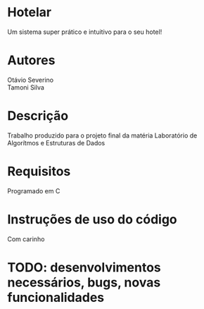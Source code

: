 # Hotelar
Um sistema super prático e intuitivo para o seu hotel!

 # Autores
 Otávio Severino <br>
 Tamoni Silva

# Descrição
Trabalho produzido para o projeto final da matéria Laboratório de Algorítmos e Estruturas de Dados

# Requisitos
Programado em C

# Instruções de uso do código
Com carinho 
 
 # TODO: desenvolvimentos necessários, bugs, novas funcionalidades
